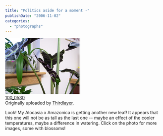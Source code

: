 ```yaml
---
title: "Politics aside for a moment -"
publishDate: "2006-11-02"
categories: 
  - "photographs"
---
```


[![](images/285739243_717785d15e_m.jpg)](http://www.flickr.com/photos/54325514@N00/285739243/ "photo sharing")  
[100\_0530](http://www.flickr.com/photos/54325514@N00/285739243/)  
Originally uploaded by [Thirdlayer](http://www.flickr.com/people/54325514@N00/).

Look! My Alocasia x Amazonica is getting another new leaf! It appears that this one will not be as tall as the last one -- maybe an effect of the cooler temperatures, maybe a difference in watering. Click on the photo for more images, some with blossoms!
